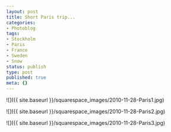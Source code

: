 ```yaml
---
layout: post
title: Short Paris trip...
categories:
- Photoblog
tags:
- Stockholm
- Paris
- France
- Sweden
- Snow
status: publish
type: post
published: true
meta: {}
---
```


![]({{ site.baseurl }}/squarespace_images/2010-11-28-Paris1.jpg)

![]({{ site.baseurl }}/squarespace_images/2010-11-28-Paris2.jpg)

![]({{ site.baseurl }}/squarespace_images/2010-11-28-Paris3.jpg)
